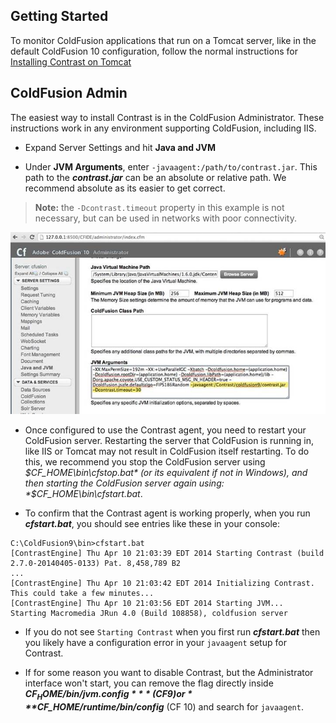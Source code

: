 <!--
title: "ColdFusion"
description: "ColdFusion installation process"
tags: "java agent installation coldfusion admin"
-->


## Getting Started
To monitor ColdFusion applications that run on a Tomcat server, like in the default ColdFusion 10 configuration, follow the normal instructions for [Installing Contrast on Tomcat](installation_javainstall.html#tomcat)

## ColdFusion Admin
The easiest way to install Contrast is in the ColdFusion Administrator. These instructions work in any environment supporting ColdFusion, including IIS.

* Expand Server Settings and hit **Java and JVM** 

* Under **JVM Arguments**, enter ```-javaagent:/path/to/contrast.jar```. This path to the ***contrast.jar*** can be an absolute or relative path. We recommend absolute as its easier to get correct.

> **Note:** the ```-Dcontrast.timeout``` property in this example is not necessary, but can be used in networks with poor connectivity.

<a href="assets/images/KB2-i03.jpg" rel="lightbox" title="JVM Arguments"><img class="thumbnail" src="assets/images/KB2-i03.jpg"/></a>

* Once configured to use the Contrast agent, you need to restart your ColdFusion server. Restarting the server that ColdFusion is running in, like IIS or Tomcat may not result in ColdFusion itself restarting. To do this, we recommend you stop the ColdFusion server using *$CF_HOME\bin\cfstop.bat* (or its equivalent if not in Windows), and then starting the ColdFusion server again using: *$CF_HOME\bin\cfstart.bat*.

* To confirm that the Contrast agent is working properly, when you run ***cfstart.bat***, you should see entries like these in your console:

````
C:\ColdFusion9\bin>cfstart.bat
[ContrastEngine] Thu Apr 10 21:03:39 EDT 2014 Starting Contrast (build 2.7.0-20140405-0133) Pat. 8,458,789 B2
...
[ContrastEngine] Thu Apr 10 21:03:42 EDT 2014 Initializing Contrast. This could take a few minutes...
[ContrastEngine] Thu Apr 10 21:03:56 EDT 2014 Starting JVM...
Starting Macromedia JRun 4.0 (Build 108858), coldfusion server
````

* If you do not see `Starting Contrast` when you first run ***cfstart.bat*** then you likely have a configuration error in your ```javaagent``` setup for Contrast. 

* If for some reason you want to disable Contrast, but the Administrator interface won't start, you can remove the flag directly inside ***$CF_HOME/bin/jvm.config*** (CF 9) or ***$CF_HOME/runtime/bin/config*** (CF 10) and search for ```javaagent```. 


